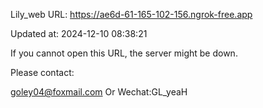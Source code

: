 Lily_web URL: https://ae6d-61-165-102-156.ngrok-free.app

Updated at: 2024-12-10 08:38:21

If you cannot open this URL, the server might be down.

Please contact: 

goley04@foxmail.com Or Wechat:GL_yeaH